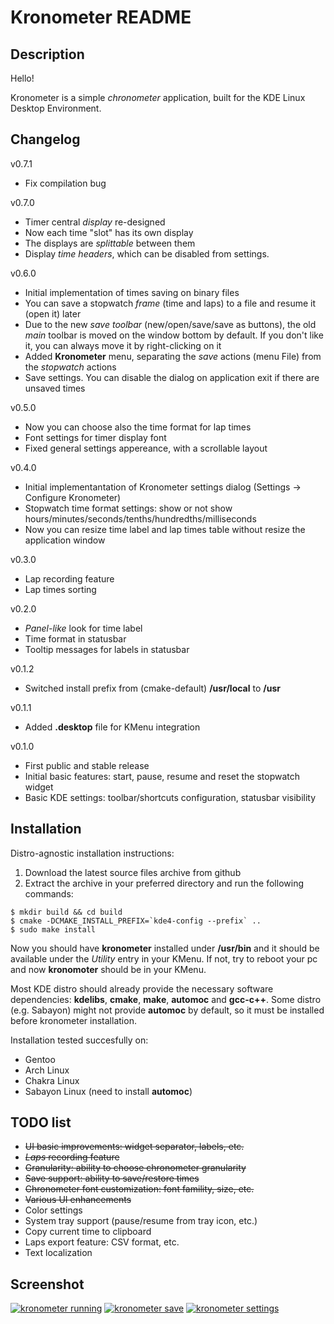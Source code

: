 Kronometer README
=================

Description
-----------
Hello!

Kronometer is a simple *chronometer* application, built for the KDE Linux Desktop Environment.

Changelog
---------
v0.7.1
* Fix compilation bug

v0.7.0
* Timer central *display* re-designed
* Now each time "slot" has its own display
* The displays are *splittable* between them
* Display *time headers*, which can be disabled from settings.

v0.6.0
* Initial implementation of times saving on binary files
* You can save a stopwatch *frame* (time and laps) to a file and resume it (open it) later
* Due to the new *save toolbar* (new/open/save/save as buttons), the old *main* toolbar is moved on the window bottom by default. If you don't like it, you can always move it by right-clicking on it
* Added **Kronometer** menu, separating the *save* actions (menu File) from the *stopwatch* actions
* Save settings. You can disable the dialog on application exit if there are unsaved times

v0.5.0
* Now you can choose also the time format for lap times
* Font settings for timer display font
* Fixed general settings appereance, with a scrollable layout

v0.4.0
* Initial implementantation of Kronometer settings dialog (Settings -> Configure Kronometer)
* Stopwatch time format settings: show or not show hours/minutes/seconds/tenths/hundredths/milliseconds
* Now you can resize time label and lap times table without resize the application window

v0.3.0
* Lap recording feature
* Lap times sorting

v0.2.0
* *Panel-like* look for time label
* Time format in statusbar
* Tooltip messages for labels in statusbar

v0.1.2
* Switched install prefix from (cmake-default) **/usr/local** to **/usr**

v0.1.1
* Added **.desktop** file for KMenu integration

v0.1.0
* First public and stable release
* Initial basic features: start, pause, resume and reset the stopwatch widget
* Basic KDE settings: toolbar/shortcuts configuration, statusbar visibility

Installation
------------

Distro-agnostic installation instructions:

1. Download the latest source files archive from github
2. Extract the archive in your preferred directory and run the following commands:

```
$ mkdir build && cd build
$ cmake -DCMAKE_INSTALL_PREFIX=`kde4-config --prefix` ..
$ sudo make install
```

Now you should have **kronometer** installed under **/usr/bin** and it should be available under the *Utility* entry in your KMenu.
If not, try to reboot your pc and now **kronomoter** should be in your KMenu.

Most KDE distro should already provide the necessary software dependencies: **kdelibs**, **cmake**, **make**, **automoc** and **gcc-c++**.
Some distro (e.g. Sabayon) might not provide **automoc** by default, so it must be installed before kronometer installation.

Installation tested succesfully on:

* Gentoo
* Arch Linux
* Chakra Linux
* Sabayon Linux (need to install **automoc**)

TODO list
---------

* ~~UI basic improvements: widget separator, labels, etc.~~
* ~~*Laps* recording feature~~
* ~~Granularity: ability to choose chronometer granularity~~
* ~~Save support: ability to save/restore times~~
* ~~Chronometer font customization: font famility, size, etc.~~
* ~~Various UI enhancements~~
* Color settings
* System tray support (pause/resume from tray icon, etc.)
* Copy current time to clipboard
* Laps export feature: CSV format, etc.
* Text localization

Screenshot
----------
<!-- old relative screenshot links
[![kronometer inactive](img/screen-v0.3.x/kronometer-inactive.png?raw=true)](img/screen-v0.3.x/kronometer-inactive.png?raw=true)
[![kronometer running](img/screen-v0.3.x/kronometer-running.png?raw=true)](img/screen-v0.3.x/kronometer-running.png?raw=true)
[![kronometer paused](img/screen-v0.3.x/kronometer-paused.png?raw=true)](img/screen-v0.3.x/kronometer-paused.png?raw=true)
[![kronometer paused](img/screen-v0.3.x/kronometer-laps.png?raw=true)](img/screen-v0.3.x/kronometer-laps.png?raw=true)
-->
[![kronometer running](http://abload.de/img/kronometer-running-law1sva.png)](http://abload.de/img/kronometer-running-law1sva.png)
[![kronometer save](http://abload.de/img/kronometer-saveggs6g.png)](http://abload.de/img/kronometer-saveggs6g.png)
[![kronometer settings](http://abload.de/img/kronometer-settings9use2.png)](http://abload.de/img/kronometer-settings9use2.png)


